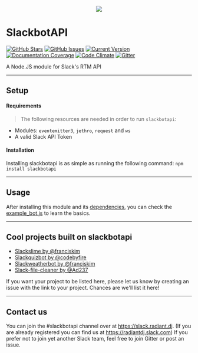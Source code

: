 <p align="center">
  <img src="https://github.com/waynekata/slackbotapi/blob/logo/logo.png"/>
</p>


SlackbotAPI
============
[![GitHub Stars](https://img.shields.io/github/stars/xBytez/slackbotapi.svg)](https://github.com/xBytez/slackbotapi/stargazers)
[![GitHub Issues](https://img.shields.io/github/issues/xBytez/slackbotapi.svg)](https://github.com/xBytez/slackbotapi/issues)
[![Current Version](https://img.shields.io/npm/v/slackbotapi.svg)](https://github.com/xBytez/slackbotapi)
[![Documentation Coverage](http://inch-ci.org/github/xBytez/slackbotapi.svg?branch=master)](http://inch-ci.org/github/xBytez/slackbotapi)
[![Code Climate](https://codeclimate.com/github/xBytez/slackbotapi/badges/gpa.svg)](https://codeclimate.com/github/xBytez/slackbotapi)
[![Gitter](https://badges.gitter.im/Join%20Chat.svg)](https://gitter.im/xBytez/slackbotapi?utm_source=badge&utm_medium=badge&utm_campaign=pr-badge)

A Node.JS module for Slack's RTM API

---

## Setup

#### Requirements
>The following resources are needed in order to run `slackbotapi`:

 * Modules: `eventemitter3`, `jethro`, `request` and `ws`
 * A valid Slack API Token

#### Installation
Installing slackbotapi is as simple as running the following command:
```npm install slackbotapi```

---

## Usage
After installing this module and its [dependencies](#Requirements), you can check the [example_bot.js](https://github.com/xBytez/slackbotapi/blob/master/examples/example_bot.js) to learn the basics.

---

## Cool projects built on slackbotapi

 * [Slackslime by @franciskim](https://github.com/franciskim/slackslime)
 * [Slackquizbot by @codebyfire](https://github.com/codebyfire/slackquizbot)
 * [Slackweatherbot by @franciskim](https://github.com/franciskim/Slackweatherbot)
 * [Slack-file-cleaner by @Ad237](https://github.com/Ad237/slack-file-cleaner)

If you want your project to be listed here, please let us know by creating an issue with the link to your project. Chances are we'll list it here!

---

## Contact us
You can join the #slackbotapi channel over at https://slack.radiant.dj. (If you are already registered you can find us at https://radiantdj.slack.com) If you prefer not to join yet another Slack team, feel free to join Gitter or post an issue.
